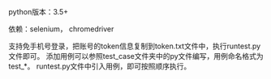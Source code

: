 python版本：3.5+

依赖：selenium， chromedriver

支持免手机号登录，把账号的token信息复制到token.txt文件中，执行runtest.py文件即可。
添加用例可以参照test_case文件夹中的py文件编写，用例命名格式为test_*。
runtest.py文件中引入用例，即可按照顺序执行。